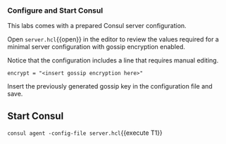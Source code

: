 ### Configure and Start Consul

This labs comes with a prepared Consul server configuration.

Open `server.hcl`{{open}} in the editor to review the values required for a minimal server configuration with gossip encryption enabled.

Notice that the configuration includes a line that requires manual editing.

```
encrypt = "<insert gossip encryption here>"
```

Insert the previously generated gossip key in the configuration file and save.

## Start Consul

`consul agent -config-file server.hcl`{{execute T1}}
